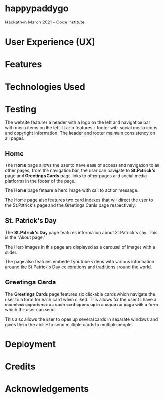 # happypaddygo
Hackathon March 2021 - Code Institute
# User Experience (UX)
# Features

# Technologies Used
# Testing
The website features a header with a logo on the left and navigation bar with menu items on the left. It aslo features a footer with social media icons and copyright information. The header and footer maintain consistency on all pages.
## Home
The **Home** page allows the user to have ease of access and navigation to all other pages, from the navigation bar, the user can navigate to **St.Patrick's** page and **Greetings Cards** page links to other pages and social media platforms in the footer of the page.

The **Home** page fetaure a hero image with call to action message.

The Home page also features two card indexes that will direct the user to the St.Patrick's page and the Greetings Cards page respectively.

## St. Patrick's Day
The **St.Patrick's Day** page features information about St.Patrick's day. This is the "About page."

The Hero images in this page are displayed as a carousel of images with a slider.

The page also features embeded youtube videos with various information around the St.Patrick's Day celebrations and traditions around the world.

## Greetings Cards
The **Greetings Cards** page features six clickable cards which navigate the user to a form for each card when cliked. This allows for the user to have a seemless experience as each card opens up in a separate page with a form which the user can send. 

This also allows the user to open up several cards in separate windows and gives them the ability to send multiple cards to multiple people.

# Deployment
# Credits
# Acknowledgements